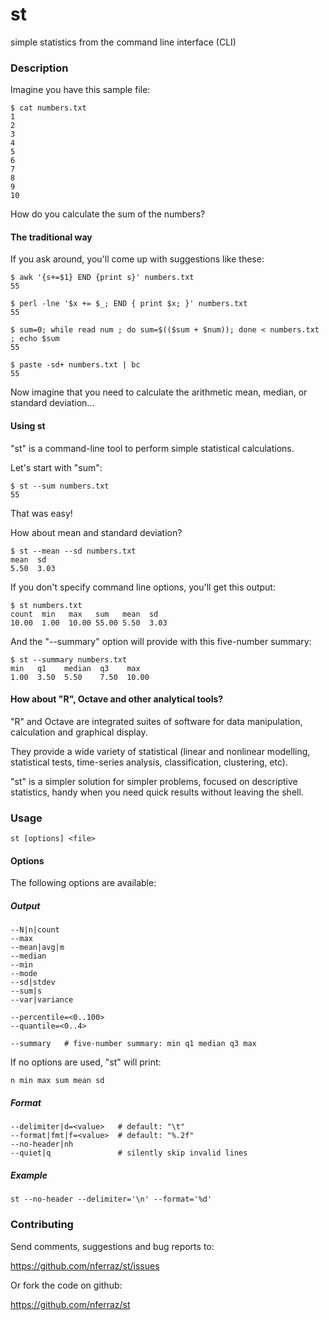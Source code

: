 st
==

simple statistics from the command line interface (CLI)

### Description

Imagine you have this sample file:

    $ cat numbers.txt
    1
    2
    3
    4
    5
    6
    7
    8
    9
    10

How do you calculate the sum of the numbers?

#### The traditional way

If you ask around, you'll come up with suggestions like these:

    $ awk '{s+=$1} END {print s}' numbers.txt
    55

    $ perl -lne '$x += $_; END { print $x; }' numbers.txt
    55

    $ sum=0; while read num ; do sum=$(($sum + $num)); done < numbers.txt ; echo $sum
    55

    $ paste -sd+ numbers.txt | bc
    55

Now imagine that you need to calculate the arithmetic mean, median,
or standard deviation...


#### Using st

"st" is a command-line tool to perform simple statistical calculations.

Let's start with "sum":

    $ st --sum numbers.txt
    55

That was easy!

How about mean and standard deviation?

    $ st --mean --sd numbers.txt
    mean  sd
    5.50  3.03

If you don't specify command line options, you'll get this output:

    $ st numbers.txt
    count  min   max   sum   mean  sd
    10.00  1.00  10.00 55.00 5.50  3.03

And the "--summary" option will provide with this five-number summary:

    $ st --summary numbers.txt
    min   q1    median  q3    max
    1.00  3.50  5.50    7.50  10.00


#### How about "R", Octave and other analytical tools?

"R" and Octave are integrated suites of software for data manipulation,
calculation and graphical display.

They provide a wide variety of statistical (linear and nonlinear
modelling, statistical tests, time-series analysis, classification,
clustering, etc).

"st" is a simpler solution for simpler problems, focused on descriptive
statistics, handy when you need quick results without leaving the shell.


### Usage

    st [options] <file>

#### Options

The following options are available:

##### Output

    --N|n|count
    --max
    --mean|avg|m
    --median
    --min
    --mode
    --sd|stdev
    --sum|s
    --var|variance

    --percentile=<0..100>
    --quantile=<0..4>

    --summary   # five-number summary: min q1 median q3 max

If no options are used, "st" will print:

    n min max sum mean sd

##### Format

    --delimiter|d=<value>   # default: "\t"
    --format|fmt|f=<value>  # default: "%.2f"
    --no-header|nh
    --quiet|q               # silently skip invalid lines

##### Example

    st --no-header --delimiter='\n' --format='%d'


### Contributing

Send comments, suggestions and bug reports to:

https://github.com/nferraz/st/issues

Or fork the code on github:

https://github.com/nferraz/st
